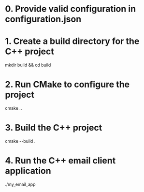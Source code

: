 # 0. Provide valid configuration in configuration.json

# 1. Create a build directory for the C++ project
mkdir build && cd build

# 2. Run CMake to configure the project
cmake ..

# 3. Build the C++ project
cmake --build .

# 4. Run the C++ email client application
./my_email_app
